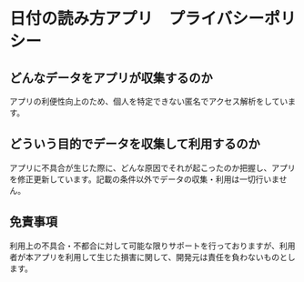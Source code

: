 # 日付の読み方アプリ　プライバシーポリシー
## どんなデータをアプリが収集するのか
アプリの利便性向上のため、個人を特定できない匿名でアクセス解析をしています。

## どういう目的でデータを収集して利用するのか
アプリに不具合が生じた際に、どんな原因でそれが起こったのか把握し、アプリを修正更新しています。記載の条件以外でデータの収集・利用は一切行いません。

## 免責事項
利用上の不具合・不都合に対して可能な限りサポートを行っておりますが、利用者が本アプリを利用して生じた損害に関して、開発元は責任を負わないものとします。
